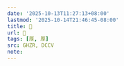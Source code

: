 ```yaml
---
date: '2025-10-13T11:27:13+08:00'
lastmod: '2025-10-14T21:46:45-08:00'
title: 󰖑
url: 󰖑
tags: [厚, 厚]
src: GHZR, DCCV
note:
---
```

